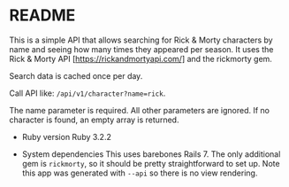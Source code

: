 # README

This is a simple API that allows searching for Rick & Morty characters by name and seeing how many times they appeared per season.
It uses the Rick & Morty API [https://rickandmortyapi.com/] and the rickmorty gem.

Search data is cached once per day.

Call API like: `/api/v1/character?name=rick`. 

The name parameter is required. All other parameters are ignored. If no character is found, an empty array is returned.

* Ruby version
Ruby 3.2.2

* System dependencies
This uses barebones Rails 7. The only additional gem is `rickmorty`, so it should be pretty straightforward to set up.
Note this app was generated with `--api` so there is no view rendering.
